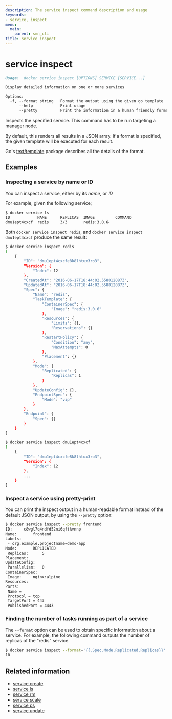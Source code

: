 ```yaml
---
description: The service inspect command description and usage
keywords:
- service, inspect
menu:
  main:
    parent: smn_cli
title: service inspect
---
```


# service inspect

```Markdown
Usage:  docker service inspect [OPTIONS] SERVICE [SERVICE...]

Display detailed information on one or more services

Options:
  -f, --format string   Format the output using the given go template
      --help            Print usage
      --pretty          Print the information in a human friendly format.
```


Inspects the specified service. This command has to be run targeting a manager
node.

By default, this renders all results in a JSON array. If a format is specified,
the given template will be executed for each result.

Go's [text/template](http://golang.org/pkg/text/template/) package
describes all the details of the format.

## Examples

### Inspecting a service  by name or ID

You can inspect a service, either by its *name*, or *ID*

For example, given the following service;

```bash
$ docker service ls
ID            NAME      REPLICAS  IMAGE         COMMAND
dmu1ept4cxcf  redis     3/3       redis:3.0.6
```

Both `docker service inspect redis`, and `docker service inspect dmu1ept4cxcf`
produce the same result:

```bash
$ docker service inspect redis
[
    {
        "ID": "dmu1ept4cxcfe8k8lhtux3ro3",
        "Version": {
            "Index": 12
        },
        "CreatedAt": "2016-06-17T18:44:02.558012087Z",
        "UpdatedAt": "2016-06-17T18:44:02.558012087Z",
        "Spec": {
            "Name": "redis",
            "TaskTemplate": {
                "ContainerSpec": {
                    "Image": "redis:3.0.6"
                },
                "Resources": {
                    "Limits": {},
                    "Reservations": {}
                },
                "RestartPolicy": {
                    "Condition": "any",
                    "MaxAttempts": 0
                },
                "Placement": {}
            },
            "Mode": {
                "Replicated": {
                    "Replicas": 1
                }
            },
            "UpdateConfig": {},
            "EndpointSpec": {
                "Mode": "vip"
            }
        },
        "Endpoint": {
            "Spec": {}
        }
    }
]
```

```bash
$ docker service inspect dmu1ept4cxcf
[
    {
        "ID": "dmu1ept4cxcfe8k8lhtux3ro3",
        "Version": {
            "Index": 12
        },
        ...
    }
]
```

### Inspect a service using pretty-print

You can print the inspect output in a human-readable format instead of the default
JSON output, by using the `--pretty` option:

```bash
$ docker service inspect --pretty frontend
ID:		c8wgl7q4ndfd52ni6qftkvnnp
Name:		frontend
Labels:
 - org.example.projectname=demo-app
Mode:		REPLICATED
 Replicas:		5
Placement:
UpdateConfig:
 Parallelism:	0
ContainerSpec:
 Image:		nginx:alpine
Resources:
Ports:
 Name =
 Protocol = tcp
 TargetPort = 443
 PublishedPort = 4443
```


### Finding the number of tasks running as part of a service

The `--format` option can be used to obtain specific information about a
service. For example, the following command outputs the number of replicas
of the "redis" service.

```bash
$ docker service inspect --format='{{.Spec.Mode.Replicated.Replicas}}' redis
10
```


## Related information

* [service create](service_create.md)
* [service ls](service_ls.md)
* [service rm](service_rm.md)
* [service scale](service_scale.md)
* [service ps](service_ps.md)
* [service update](service_update.md)

